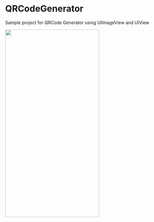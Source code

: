 # QRCodeGenerator
Sample project for QRCode Generator using UIImageView and UIView

<img src="https://user-images.githubusercontent.com/34645743/51465549-7fec4000-1d96-11e9-9702-89eff96985d7.png" width=300 height=600/>
